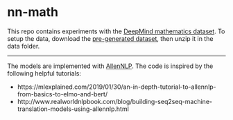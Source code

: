 # nn-math

This repo contains experiments with the [DeepMind mathematics dataset](https://github.com/deepmind/mathematics_dataset). To setup the data, download the [pre-generated dataset](https://console.cloud.google.com/storage/browser/mathematics-dataset), then unzip it in the data folder.

---

The models are implemented with [AllenNLP](https://allennlp.org/). The code is inspired by the following helpful tutorials: 
<ul>
<li>https://mlexplained.com/2019/01/30/an-in-depth-tutorial-to-allennlp-from-basics-to-elmo-and-bert/
<li>http://www.realworldnlpbook.com/blog/building-seq2seq-machine-translation-models-using-allennlp.html
</ul>